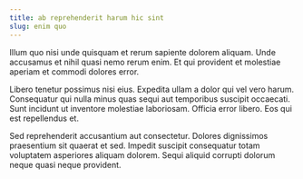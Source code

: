 ```yaml
---
title: ab reprehenderit harum hic sint
slug: enim quo
---
```


Illum quo nisi unde quisquam et rerum sapiente dolorem aliquam. Unde accusamus et nihil quasi nemo rerum enim. Et qui provident et molestiae aperiam et commodi dolores error.

Libero tenetur possimus nisi eius. Expedita ullam a dolor qui vel vero harum. Consequatur qui nulla minus quas sequi aut temporibus suscipit occaecati. Sunt incidunt ut inventore molestiae laboriosam. Officia error libero. Eos qui est repellendus et.

Sed reprehenderit accusantium aut consectetur. Dolores dignissimos praesentium sit quaerat et sed. Impedit suscipit consequatur totam voluptatem asperiores aliquam dolorem. Sequi aliquid corrupti dolorum neque quasi neque provident.
